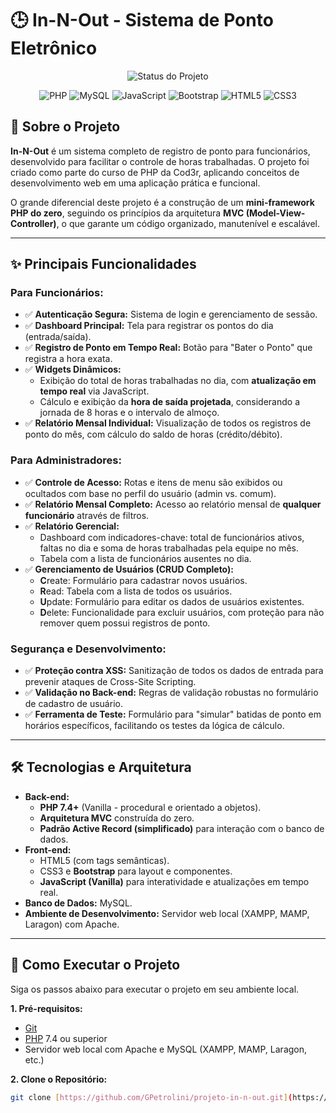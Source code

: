 
# 🕒 In-N-Out - Sistema de Ponto Eletrônico

<p align="center">
  <img alt="Status do Projeto" src="https://img.shields.io/badge/status-concluído-green">
</p>

<p align="center">
  <img alt="PHP" src="https://img.shields.io/badge/PHP-777BB4?style=for-the-badge&logo=php&logoColor=white">
  <img alt="MySQL" src="https://img.shields.io/badge/MySQL-4479A1?style=for-the-badge&logo=mysql&logoColor=white">
  <img alt="JavaScript" src="https://img.shields.io/badge/JavaScript-F7DF1E?style=for-the-badge&logo=javascript&logoColor=black">
  <img alt="Bootstrap" src="https://img.shields.io/badge/Bootstrap-563D7C?style=for-the-badge&logo=bootstrap&logoColor=white">
  <img alt="HTML5" src="https://img.shields.io/badge/HTML5-E34F26?style=for-the-badge&logo=html5&logoColor=white">
  <img alt="CSS3" src="https://img.shields.io/badge/CSS3-1572B6?style=for-the-badge&logo=css3&logoColor=white">
</p>

## 📄 Sobre o Projeto

**In-N-Out** é um sistema completo de registro de ponto para funcionários, desenvolvido para facilitar o controle de horas trabalhadas. O projeto foi criado como parte do curso de PHP da Cod3r, aplicando conceitos de desenvolvimento web em uma aplicação prática e funcional.

O grande diferencial deste projeto é a construção de um **mini-framework PHP do zero**, seguindo os princípios da arquitetura **MVC (Model-View-Controller)**, o que garante um código organizado, manutenível e escalável.

---

## ✨ Principais Funcionalidades

### Para Funcionários:
-   ✅ **Autenticação Segura:** Sistema de login e gerenciamento de sessão.
-   ✅ **Dashboard Principal:** Tela para registrar os pontos do dia (entrada/saída).
-   ✅ **Registro de Ponto em Tempo Real:** Botão para "Bater o Ponto" que registra a hora exata.
-   ✅ **Widgets Dinâmicos:**
    -   Exibição do total de horas trabalhadas no dia, com **atualização em tempo real** via JavaScript.
    -   Cálculo e exibição da **hora de saída projetada**, considerando a jornada de 8 horas e o intervalo de almoço.
-   ✅ **Relatório Mensal Individual:** Visualização de todos os registros de ponto do mês, com cálculo do saldo de horas (crédito/débito).

### Para Administradores:
-   ✅ **Controle de Acesso:** Rotas e itens de menu são exibidos ou ocultados com base no perfil do usuário (admin vs. comum).
-   ✅ **Relatório Mensal Completo:** Acesso ao relatório mensal de **qualquer funcionário** através de filtros.
-   ✅ **Relatório Gerencial:**
    -   Dashboard com indicadores-chave: total de funcionários ativos, faltas no dia e soma de horas trabalhadas pela equipe no mês.
    -   Tabela com a lista de funcionários ausentes no dia.
-   ✅ **Gerenciamento de Usuários (CRUD Completo):**
    -   **C**reate: Formulário para cadastrar novos usuários.
    -   **R**ead: Tabela com a lista de todos os usuários.
    -   **U**pdate: Formulário para editar os dados de usuários existentes.
    -   **D**elete: Funcionalidade para excluir usuários, com proteção para não remover quem possui registros de ponto.

### Segurança e Desenvolvimento:
-   ✅ **Proteção contra XSS:** Sanitização de todos os dados de entrada para prevenir ataques de Cross-Site Scripting.
-   ✅ **Validação no Back-end:** Regras de validação robustas no formulário de cadastro de usuário.
-   ✅ **Ferramenta de Teste:** Formulário para "simular" batidas de ponto em horários específicos, facilitando os testes da lógica de cálculo.

---

## 🛠️ Tecnologias e Arquitetura

-   **Back-end:**
    -   **PHP 7.4+** (Vanilla - procedural e orientado a objetos).
    -   **Arquitetura MVC** construída do zero.
    -   **Padrão Active Record (simplificado)** para interação com o banco de dados.
-   **Front-end:**
    -   HTML5 (com tags semânticas).
    -   CSS3 e **Bootstrap** para layout e componentes.
    -   **JavaScript (Vanilla)** para interatividade e atualizações em tempo real.
-   **Banco de Dados:** MySQL.
-   **Ambiente de Desenvolvimento:** Servidor web local (XAMPP, MAMP, Laragon) com Apache.

---

## 🚀 Como Executar o Projeto

Siga os passos abaixo para executar o projeto em seu ambiente local.

**1. Pré-requisitos:**
-   [Git](https://git-scm.com/)
-   [PHP](https://www.php.net/) 7.4 ou superior
-   Servidor web local com Apache e MySQL (XAMPP, MAMP, Laragon, etc.)

**2. Clone o Repositório:**
```bash
git clone [https://github.com/GPetrolini/projeto-in-n-out.git](https://github.com/GPetrolini/projeto-in-n-out.git)
